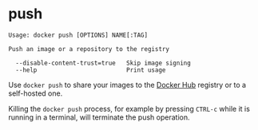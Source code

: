 <!--[metadata]>
+++
title = "push"
description = "The push command description and usage"
keywords = ["share, push, image"]
[menu.main]
parent = "smn_cli"
+++
<![end-metadata]-->

# push

    Usage: docker push [OPTIONS] NAME[:TAG]

    Push an image or a repository to the registry

      --disable-content-trust=true   Skip image signing
      --help                         Print usage

Use `docker push` to share your images to the [Docker Hub](https://hub.docker.com)
registry or to a self-hosted one.

Killing the `docker push` process, for example by pressing `CTRL-c` while it is
running in a terminal, will terminate the push operation.
